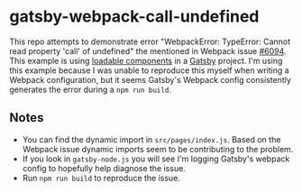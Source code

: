 # gatsby-webpack-call-undefined

This repo attempts to demonstrate error "WebpackError: TypeError: Cannot read property 'call' of undefined" the mentioned
in Webpack issue [#6094](https://github.com/webpack/webpack/issues/6094). This example is using [loadable components](https://github.com/gregberge/loadable-components)
in a [Gatsby](https://www.gatsbyjs.org/) project. I'm using this example because I was unable to reproduce this myself
when writing a Webpack configuration, but it seems Gatsby's Webpack config consistently generates the error during a `npm run build`.

## Notes
* You can find the dynamic import in `src/pages/index.js`. Based on the Webpack issue dynamic imports seem to be contributing
to the problem.
* If you look in `gatsby-node.js` you will see I'm logging Gatsby's webpack config to hopefully help diagnose the issue.
* Run `npm run build` to reproduce the issue.
